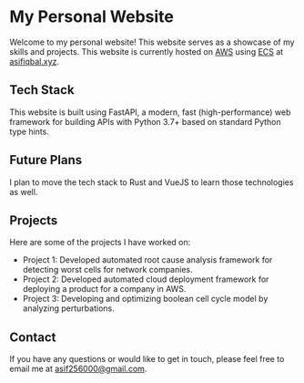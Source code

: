 # My Personal Website

Welcome to my personal website! This website serves as a showcase of my skills and projects. This website is currently hosted on [AWS](https://aws.amazon.com/) using [ECS](https://aws.amazon.com/ecs/) at [asifiqbal.xyz](https://asifiqbal.xyz/).

## Tech Stack

This website is built using FastAPI, a modern, fast (high-performance) web framework for building APIs with Python 3.7+ based on standard Python type hints.

## Future Plans

I plan to move the tech stack to Rust and VueJS to learn those technologies as well.

## Projects

Here are some of the projects I have worked on:

- Project 1: Developed automated root cause analysis framework for detecting worst cells for network companies.
- Project 2: Developed automated cloud deployment framework for deploying a product for a company in AWS.
- Project 3: Developing and optimizing boolean cell cycle model by analyzing perturbations.

## Contact

If you have any questions or would like to get in touch, please feel free to email me at [asif256000@gmail.com](mailto:asif256000@gmail.com).

